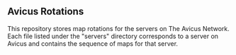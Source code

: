 ## Avicus Rotations

This repository stores map rotations for the servers on The Avicus Network. Each file listed under the "servers" directory corresponds to a server on Avicus and contains the sequence of maps for that server.
